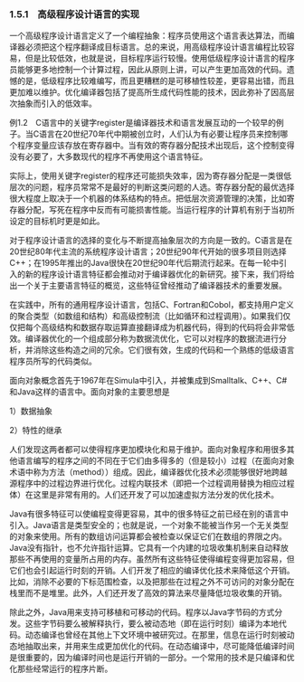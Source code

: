 ### 1.5.1　高级程序设计语言的实现

一个高级程序设计语言定义了一个编程抽象：程序员使用这个语言表达算法，而编译器必须把这个程序翻译成目标语言。总的来说，用高级程序设计语言编程比较容易，但是比较低效，也就是说，目标程序运行较慢。使用低级程序设计语言的程序员能够更多地控制一个计算过程，因此从原则上讲，可以产生更加高效的代码。遗憾的是，低级程序比较难编写，而且更糟糕的是可移植性较差，更容易出错，而且更加难以维护。优化编译器包括了提高所生成代码性能的技术，因此弥补了因高层次抽象而引入的低效率。

例1.2　C语言中的关键字register是编译器技术和语言发展互动的一个较早的例子。当C语言在20世纪70年代中期被创立时，人们认为有必要让程序员来控制哪个程序变量应该存放在寄存器中。当有效的寄存器分配技术出现后，这个控制变得没有必要了，大多数现代的程序不再使用这个语言特征。

实际上，使用关键字register的程序还可能损失效率，因为寄存器分配是一类很低层次的问题，程序员常常不是最好的判断这类问题的人选。寄存器分配的最优选择很大程度上取决于一个机器的体系结构的特点。把低层次资源管理的决策，比如寄存器分配，写死在程序中反而有可能损害性能。当运行程序的计算机有别于当初所设定的目标机时更是如此。

对于程序设计语言的选择的变化与不断提高抽象层次的方向是一致的。C语言是在20世纪80年代主流的系统程序设计语言；20世纪90年代开始的很多项目则选择C++；在1995年推出的Java很快在20世纪90年代后期流行起来。在每一轮中引入的新的程序设计语言特征都会推动对于编译器优化的新研究。接下来，我们将给出一个关于主要语言特征的概览，这些特征曾经推动了编译器技术的重要发展。

在实践中，所有的通用程序设计语言，包括C、Fortran和Cobol，都支持用户定义的聚合类型（如数组和结构）和高级控制流（比如循环和过程调用）。如果我们仅仅把每个高级结构和数据存取运算直接翻译成为机器代码，得到的代码将会非常低效。编译器优化的一个组成部分称为数据流优化，它可以对程序的数据流进行分析，并消除这些构造之间的冗余。它们很有效，生成的代码和一个熟练的低级语言程序员所写的代码类似。

面向对象概念首先于1967年在Simula中引入，并被集成到Smalltalk、C++、C#和Java这样的语言中。面向对象的主要思想是

1）数据抽象

2）特性的继承

人们发现这两者都可以使得程序更加模块化和易于维护。面向对象程序和用很多其他语言编写的程序之间的不同在于它们由多得多的（但是较小）过程（在面向对象术语中称为方法（method））组成。因此，编译器优化技术必须能够很好地跨越源程序中的过程边界进行优化。过程内联技术（即把一个过程调用替换为相应过程体）在这里是非常有用的。人们还开发了可以加速虚拟方法分发的优化技术。

Java有很多特征可以使编程变得更容易，其中的很多特征之前已经在别的语言中引入。Java语言是类型安全的；也就是说，一个对象不能被当作另一个无关类型的对象来使用。所有的数组访问运算都会被检查以保证它们在数组的界限之内。Java没有指针，也不允许指针运算。它具有一个内建的垃圾收集机制来自动释放那些不再使用的变量所占用的内存。虽然所有这些特征使得编程变得更加容易，但它们也会引起运行时刻的开销。人们开发了相应的编译优化技术来降低这个开销。比如，消除不必要的下标范围检查，以及把那些在过程之外不可访问的对象分配在栈里而不是堆里。此外，人们还开发了高效的算法来尽量降低垃圾收集的开销。

除此之外，Java用来支持可移植和可移动的代码。程序以Java字节码的方式分发。这些字节码要么被解释执行，要么被动态地（即在运行时刻）编译为本地代码。动态编译也曾经在其他上下文环境中被研究过。在那里，信息在运行时刻被动态地抽取出来，并用来生成更加优化的代码。在动态编译中，尽可能降低编译时间是很重要的，因为编译时间也是运行开销的一部分。一个常用的技术是只编译和优化那些经常运行的程序片断。